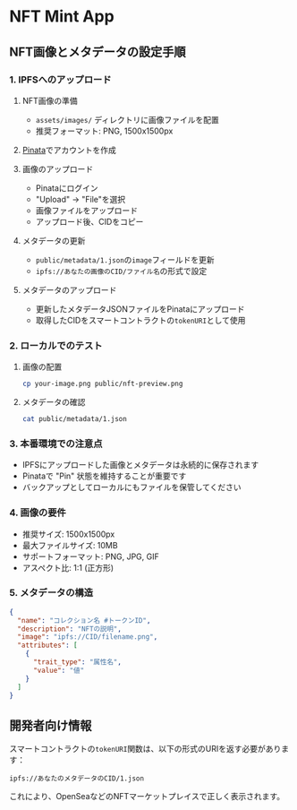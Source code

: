 # NFT Mint App

## NFT画像とメタデータの設定手順

### 1. IPFSへのアップロード

1. NFT画像の準備
   - `assets/images/` ディレクトリに画像ファイルを配置
   - 推奨フォーマット: PNG, 1500x1500px

2. [Pinata](https://www.pinata.cloud/)でアカウントを作成

3. 画像のアップロード
   - Pinataにログイン
   - "Upload" → "File"を選択
   - 画像ファイルをアップロード
   - アップロード後、CIDをコピー

4. メタデータの更新
   - `public/metadata/1.json`の`image`フィールドを更新
   - `ipfs://あなたの画像のCID/ファイル名`の形式で設定

5. メタデータのアップロード
   - 更新したメタデータJSONファイルをPinataにアップロード
   - 取得したCIDをスマートコントラクトの`tokenURI`として使用

### 2. ローカルでのテスト

1. 画像の配置
   ```bash
   cp your-image.png public/nft-preview.png
   ```

2. メタデータの確認
   ```bash
   cat public/metadata/1.json
   ```

### 3. 本番環境での注意点

- IPFSにアップロードした画像とメタデータは永続的に保存されます
- Pinataで "Pin" 状態を維持することが重要です
- バックアップとしてローカルにもファイルを保管してください

### 4. 画像の要件

- 推奨サイズ: 1500x1500px
- 最大ファイルサイズ: 10MB
- サポートフォーマット: PNG, JPG, GIF
- アスペクト比: 1:1 (正方形)

### 5. メタデータの構造

```json
{
  "name": "コレクション名 #トークンID",
  "description": "NFTの説明",
  "image": "ipfs://CID/filename.png",
  "attributes": [
    {
      "trait_type": "属性名",
      "value": "値"
    }
  ]
}
```

## 開発者向け情報

スマートコントラクトの`tokenURI`関数は、以下の形式のURIを返す必要があります：
```
ipfs://あなたのメタデータのCID/1.json
```

これにより、OpenSeaなどのNFTマーケットプレイスで正しく表示されます。 